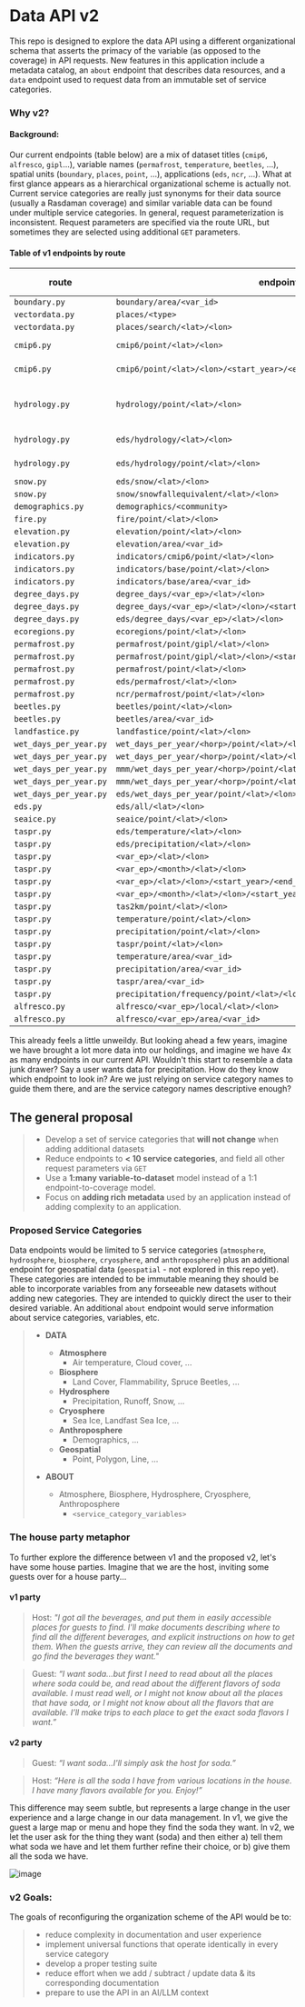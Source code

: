 # Data API v2

This repo is designed to explore the data API using a different organizational schema that asserts the primacy of the variable (as opposed to the coverage) in API requests. New features in this application include a metadata catalog, an `about` endpoint that describes data resources, and a `data` endpoint used to request data from an immutable set of service categories.

### Why v2?

#### Background:
Our current endpoints (table below) are a mix of dataset titles (`cmip6`, `alfresco`, `gipl`...), variable names (`permafrost`, `temperature`, `beetles`, ...), spatial units (`boundary`, `places`, `point`, ...), applications (`eds`, `ncr`, ...). What at first glance appears as a hierarchical organizational scheme is actually not. Current service categories are really just synonyms for their data source (usually a Rasdaman coverage) and similar variable data can be found under multiple service categories. In general, request parameterization is inconsistent. Request parameters are specified via the route URL, but sometimes they are selected using additional `GET` parameters.

#### Table of v1 endpoints by route
|route|endpoint|GET parameters|
|--------|-------|-------|
|`boundary.py`|`boundary/area/<var_id>`||
|`vectordata.py`|`places/<type>`|`format`|
|`vectordata.py`|`places/search/<lat>/<lon>`||
|`cmip6.py`|`cmip6/point/<lat>/<lon>`|`format`, `vars`|
|`cmip6.py`|`cmip6/point/<lat>/<lon>/<start_year>/<end_year>`|`format`, `vars`|
|`hydrology.py`|`hydrology/point/<lat>/<lon>`|`format`, `summarize`, `community`, `preview`|
|`hydrology.py`|`eds/hydrology/<lat>/<lon>`|`summarize`, `preview`|
|`hydrology.py`|`eds/hydrology/point/<lat>/<lon>`|`summarize`, `preview`|
|`snow.py`|`eds/snow/<lat>/<lon>`||
|`snow.py`|`snow/snowfallequivalent/<lat>/<lon>`||
|`demographics.py`|`demographics/<community>`||
|`fire.py`|`fire/point/<lat>/<lon>`||
|`elevation.py`|`elevation/point/<lat>/<lon>`||
|`elevation.py`|`elevation/area/<var_id>`||
|`indicators.py`|`indicators/cmip6/point/<lat>/<lon>`||
|`indicators.py`|`indicators/base/point/<lat>/<lon>`||
|`indicators.py`|`indicators/base/area/<var_id>`||
|`degree_days.py`|`degree_days/<var_ep>/<lat>/<lon>`||
|`degree_days.py`|`degree_days/<var_ep>/<lat>/<lon>/<start_year>/<end_year>`||
|`degree_days.py`|`eds/degree_days/<var_ep>/<lat>/<lon>`||
|`ecoregions.py`|`ecoregions/point/<lat>/<lon>`||
|`permafrost.py`|`permafrost/point/gipl/<lat>/<lon>`||
|`permafrost.py`|`permafrost/point/gipl/<lat>/<lon>/<start_year>/<end_year>`||
|`permafrost.py`|`permafrost/point/<lat>/<lon>`||
|`permafrost.py`|`eds/permafrost/<lat>/<lon>`||
|`permafrost.py`|`ncr/permafrost/point/<lat>/<lon>`||
|`beetles.py`|`beetles/point/<lat>/<lon>`||
|`beetles.py`|`beetles/area/<var_id>`||
|`landfastice.py`|`landfastice/point/<lat>/<lon>`||
|`wet_days_per_year.py`|`wet_days_per_year/<horp>/point/<lat>/<lon>`||
|`wet_days_per_year.py`|`wet_days_per_year/<horp>/point/<lat>/<lon>/<start_year>/<end_year>`||
|`wet_days_per_year.py`|`mmm/wet_days_per_year/<horp>/point/<lat>/<lon>`||
|`wet_days_per_year.py`|`mmm/wet_days_per_year/<horp>/point/<lat>/<lon>/<start_year>/<end_year>`||
|`wet_days_per_year.py`|`eds/wet_days_per_year/point/<lat>/<lon>`||
|`eds.py`|`eds/all/<lat>/<lon>`||
|`seaice.py`|`seaice/point/<lat>/<lon>`||
|`taspr.py`|`eds/temperature/<lat>/<lon>`||
|`taspr.py`|`eds/precipitation/<lat>/<lon>`||
|`taspr.py`|`<var_ep>/<lat>/<lon>`||
|`taspr.py`|`<var_ep>/<month>/<lat>/<lon>`||
|`taspr.py`|`<var_ep>/<lat>/<lon>/<start_year>/<end_year>`||
|`taspr.py`|`<var_ep>/<month>/<lat>/<lon>/<start_year>/<end_year>`||
|`taspr.py`|`tas2km/point/<lat>/<lon>`||
|`taspr.py`|`temperature/point/<lat>/<lon>`||
|`taspr.py`|`precipitation/point/<lat>/<lon>`||
|`taspr.py`|`taspr/point/<lat>/<lon>`||
|`taspr.py`|`temperature/area/<var_id>`||
|`taspr.py`|`precipitation/area/<var_id>`||
|`taspr.py`|`taspr/area/<var_id>`||
|`taspr.py`|`precipitation/frequency/point/<lat>/<lon>`||
|`alfresco.py`|`alfresco/<var_ep>/local/<lat>/<lon>`||
|`alfresco.py`|`alfresco/<var_ep>/area/<var_id>`||

This already feels a little unweildy. But looking ahead a few years, imagine we have brought a lot more data into our holdings, and imagine we have 4x as many endpoints in our current API. Wouldn't this start to resemble a data junk drawer? Say a user wants data for precipitation. How do they know which endpoint to look in? Are we just relying on service category names to guide them there, and are the service category names descriptive enough? 

## The general proposal
>- Develop a set of service categories that **will not change** when adding additional datasets
>- Reduce endpoints to **< 10 service categories**, and field all other request parameters via `GET`
>- Use a **1:many variable-to-dataset** model instead of a 1:1 endpoint-to-coverage model.
>- Focus on **adding rich metadata** used by an application instead of adding complexity to an application.

### Proposed Service Categories
Data endpoints would be limited to 5 service categories (`atmosphere`, `hydrosphere`, `biosphere`, `cryosphere`, and `anthroposphere`) plus an additional endpoint for geospatial data (`geospatial` - not explored in this repo yet). These categories are intended to be immutable meaning they should be able to incorporate variables from any forseeable new datasets without adding new categories. They are intended to quickly direct the user to their desired variable. An additional `about` endpoint would serve information about service categories, variables, etc.

>- **DATA**
>    - **Atmosphere**
>       - Air temperature, Cloud cover, ...
>    - **Biosphere**
>       - Land Cover, Flammability, Spruce Beetles, ...
>    - **Hydrosphere**
>       - Precipitation, Runoff, Snow, ...
>    - **Cryosphere**
>       - Sea Ice, Landfast Sea Ice, ...
>    - **Anthroposphere**
>       - Demographics, ...
>    - **Geospatial**
>       - Point, Polygon, Line, ...
>
>- **ABOUT**
>    - Atmosphere, Biosphere, Hydrosphere, Cryosphere, Anthroposphere
>        - `<service_category_variables>` 

### The house party metaphor

To further explore the difference between v1 and the proposed v2, let's have some house parties. Imagine that we are the host, inviting some guests over for a house party...

#### v1 party
>Host: _"I got all the beverages, and put them in easily accessible places for guests to find. I'll make documents describing where to find all the different beverages, and explicit instructions on how to get them. When the guests arrive, they can review all the documents and go find the beverages they want."_

>Guest: _“I want soda...but first I need to read about all the places where soda could be, and read about the different flavors of soda available. I must read well, or I might not know about all the places that have soda, or I might not know about all the flavors that are available. I’ll make trips to each place to get the exact soda flavors I want.”_

#### v2 party
>Guest: _“I want soda...I'll simply ask the host for soda.”_

>Host: _“Here is all the soda I have from various locations in the house. I have many flavors available for you. Enjoy!”_

This difference may seem subtle, but represents a large change in the user experience and a large change in our data management. In v1, we give the guest a large map or menu and hope they find the soda they want. In v2, we let the user ask for the thing they want (soda) and then either a) tell them what soda we have and let them further refine their choice, or b) give them all the soda we have.  

![image](https://github.com/user-attachments/assets/68ebc214-beb4-4da4-a9c4-fe24b22670b3)

### v2 Goals:
The goals of reconfiguring the organization scheme of the API would be to:
>- reduce complexity in documentation and user experience
>- implement universal functions that operate identically in every service category
>- develop a proper testing suite
>- reduce effort when we add / subtract / update data & its corresponding documentation
>- prepare to use the API in an AI/LLM context

